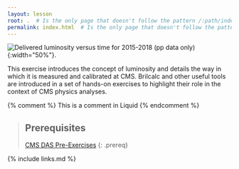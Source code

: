 ```yaml
---
layout: lesson
root: .  # Is the only page that doesn't follow the pattern /:path/index.html
permalink: index.html  # Is the only page that doesn't follow the pattern /:path/index.html
---
```


![Delivered luminosity versus time for 2015-2018 (pp data only)](https://cmslumi.web.cern.ch/publicplots/int_lumi_animated_4x_pp_run2.gif){:width="50%"}.

This exercise introduces the concept of luminosity and details the way in which it is measured and calibrated at CMS. Brilcalc and other useful tools are introduced in a set of hands-on exercises to highlight their role in the context of CMS physics analyses.

<!-- this is an html comment -->

{% comment %} This is a comment in Liquid {% endcomment %}

> ## Prerequisites
>
> [CMS DAS Pre-Exercises](https://fnallpc.github.io/cms-das-pre-exercises/)
{: .prereq}

{% include links.md %}
